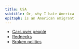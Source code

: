 ```yaml
---
title: USA
subtitle: Or, why I hate America
epitaph: is an American emigrant
---
```


- [Cars over people](https://www.theatlantic.com/ideas/archive/2019/07/car-crashes-arent-always-unavoidable/592447/)
- [Rednecks](https://hans.gerwitz.com/2004/11/04/the-red-scare.html)
- [Broken politics](https://hans.gerwitz.com/2004/11/05/can-we-have-some-checking-and-balancing-over-here.html)
